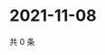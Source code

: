 # 2021-11-08

共 0 条

<!-- BEGIN WEIBO -->
<!-- 最后更新时间 Mon Nov 08 2021 21:20:43 GMT+0800 (China Standard Time) -->

<!-- END WEIBO -->
